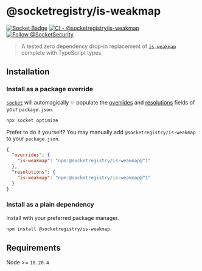 # @socketregistry/is-weakmap

[![Socket Badge](https://socket.dev/api/badge/npm/package/@socketregistry/is-weakmap)](https://socket.dev/npm/package/@socketregistry/is-weakmap)
[![CI - @socketregistry/is-weakmap](https://github.com/SocketDev/socket-registry-js/actions/workflows/test.yml/badge.svg)](https://github.com/SocketDev/socket-registry-js/actions/workflows/test.yml)
[![Follow @SocketSecurity](https://img.shields.io/twitter/follow/SocketSecurity?style=social)](https://twitter.com/SocketSecurity)

> A tested zero dependency drop-in replacement of
> [`is-weakmap`](https://socket.dev/npm/package/is-weakmap) complete with
> TypeScript types.

## Installation

### Install as a package override

[`socket`](https://socket.dev/npm/package/socket) will automagically :sparkles:
populate the
[overrides](https://docs.npmjs.com/cli/v9/configuring-npm/package-json#overrides)
and [resolutions](https://yarnpkg.com/configuration/manifest#resolutions) fields
of your `package.json`.

```sh
npx socket optimize
```

Prefer to do it yourself? You may manually add `@socketregistry/is-weakmap` to
your `package.json`.

```json
{
  "overrides": {
    "is-weakmap": "npm:@socketregistry/is-weakmap@^1"
  },
  "resolutions": {
    "is-weakmap": "npm:@socketregistry/is-weakmap@^1"
  }
}
```

### Install as a plain dependency

Install with your preferred package manager.

```sh
npm install @socketregistry/is-weakmap
```

## Requirements

Node >= `18.20.4`
